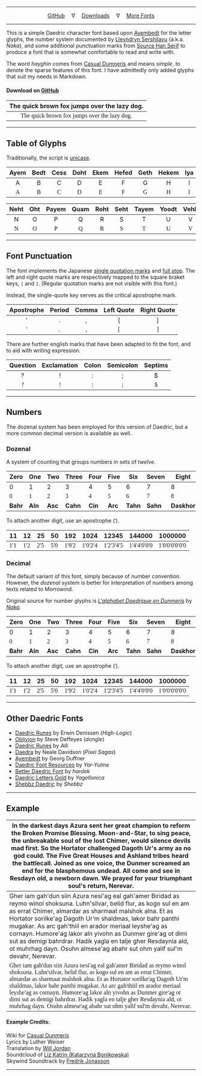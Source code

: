 <style>
@font-face {
    font-family: Daedric;
    src: url('./assets/fonts/ttf/HayghinDaedric.ttf') format('truetype');
    font-weight: medium;
    font-style: normal;
}
</style>
<style>
@font-face {
    font-family: DaedricDozenal;
    src: url('./assets/fonts/ttf/HayghinDaedric-Dozenal.ttf') format('truetype');
    font-weight: medium;
    font-style: normal;
}
</style>

---

<center>
<a href="https://github.com/mmillar-bolis/HayghinDaedricFont">GitHub</a>
&emsp;&nabla;&emsp;
<a href="https://github.com/mmillar-bolis/HayghinDaedricFont/releases/">Downloads</a>
&emsp;&nabla;&emsp;
<a href="#other-daedric-fonts">More Fonts</a>
</center>

---

This is a simple Daedric character font based upon [Ayembedt][1] for the letter glyphs, the number system documented by [Llevndryn Sershilavu][2] (a.k.a. *Naka*), and some additional punctuation marks from [Source Han Serif][3] to produce a font that is somewhat comfortable to read and write with.

The word *hayghin* comes from [Casual Dumneris][4] and means *simple*, to denote the sparse features of this font. I have admittedly only added glyphs that suit my needs in Markdown.

#### Download on [GitHub][5]


|                     The quick brown fox jumps over the lazy dog.                      |
|:-------------------------------------------------------------------------------------:|
| <span style="font-family:Daedric">The quick brown fox jumps over the lazy dog.</span> |

[1]: https://github.com/georgd/OpenMW-Fonts
[2]: https://arador-dayn.fr/viewtopic.php?f=16&t=482
[3]: https://github.com/adobe-fonts/source-han-serif
[4]: https://casualscrolls.fandom.com/wiki/Dunmeri_language
[5]: https://github.com/mmillar-bolis/HayghinDaedricFont/releases/

---

## Table of Glyphs

Traditionally, the script is [unicase][6].

| Ayem | Bedt | Cess | Doht | Ekem | Hefed | Geth | Hekem | Iya | Jeb | Koht | Lyr | Meht |
|:----:|:----:|:----:|:----:|:----:|:-----:|:----:|:-----:|:---:|:---:|:----:|:---:|:----:|
|   A  |   B  |   C  |   D  |   E  |   F   |   G  |   H   |  I  |  J  |   K  |  L  |   M  |
| <span style="font-family:Daedric">A</span> | <span style="font-family:Daedric">B</span> | <span style="font-family:Daedric">C</span> | <span style="font-family:Daedric">D</span> | <span style="font-family:Daedric">E</span> | <span style="font-family:Daedric">F</span> | <span style="font-family:Daedric">G</span> | <span style="font-family:Daedric">H</span> | <span style="font-family:Daedric">I</span> | <span style="font-family:Daedric">J</span> | <span style="font-family:Daedric">K</span> | <span style="font-family:Daedric">L</span> | <span style="font-family:Daedric">M</span> |

| Neht | Oht | Payem | Quam | Roht | Seht | Tayem | Yoodt | Vehk | Web | Xayah | Yahkem | Zyr |
|:----:|:---:|:-----:|:----:|:----:|:----:|:-----:|:-----:|:----:|:---:|:-----:|:------:|:---:|
|   N  |  O  |   P   |   Q  |   R  |   S  |   T   |   U   |   V  |  W  |   X   |    Y   |  Z  |
| <span style="font-family:Daedric">N</span> | <span style="font-family:Daedric">O</span> | <span style="font-family:Daedric">P</span> | <span style="font-family:Daedric">Q</span> | <span style="font-family:Daedric">R</span> | <span style="font-family:Daedric">S</span> | <span style="font-family:Daedric">T</span> | <span style="font-family:Daedric">U</span> | <span style="font-family:Daedric">V</span> | <span style="font-family:Daedric">W</span> | <span style="font-family:Daedric">X</span> | <span style="font-family:Daedric">Y</span> | <span style="font-family:Daedric">Z</span> |

[6]: https://en.wikipedia.org/wiki/Unicase

---

## Font Punctuation

The font implements the Japanese [single quotation marks][7] and [full stop][8]. The left and right quote marks are respectively mapped to the square braket keys, `[` and `]`. (Regular quotation marks are not visible with this font.)

Instead, the single-quote key serves as the critical apostrophe mark.

| Apostrophe | Period | Comma | Left Quote | Right Quote |
|:----------:|:------:|:-----:|:----------:|:-----------:|
|      '     |    .   |   ,   |    \[      |      \]     |
| <span style="font-family:Daedric">'</span> | <span style="font-family:Daedric">.</span> | <span style="font-family:Daedric">,</span> | <span style="font-family:Daedric">[</span> | <span style="font-family:Daedric">]</span> |

There are further english marks that have been adapted to fit the font, and to aid with writing expression.

| Question | Exclamation | Colon | Semicolon | Septims |
|:--------:|:-----------:|:-----:|:---------:|:-------:|
|     ?    |      !      |   :   |     ;     |    $    |
| <span style="font-family:Daedric">?</span> | <span style="font-family:Daedric">!</span> | <span style="font-family:Daedric">:</span> | <span style="font-family:Daedric">;</span> | <span style="font-family:Daedric">$</span> |

[7]: https://en.wikipedia.org/wiki/Japanese_punctuation#Single_quotation_marks
[8]: https://en.wikipedia.org/wiki/Japanese_punctuation#Full_stop

---

## Numbers

The dozenal system has been employed for this version of Daedric, but a more common decimal version is available as well.

### Dozenal

A system of counting that groups numbers in sets of *twelve*.

| Zero | One | Two | Three | Four | Five | Six | Seven | Eight | Nine | Dek | El | Ten |
|---|---|---|---|---|---|---|---|---|---|----------|----------|----|
| 0 | 1 | 2 | 3 | 4 | 5 | 6 | 7 | 8 | 9 | &#x218a; | &#x218b; | 10 |
| <span style="font-family:DaedricDozenal">0</span> | <span style="font-family:DaedricDozenal">1</span> | <span style="font-family:DaedricDozenal">2</span> | <span style="font-family:DaedricDozenal">3</span> | <span style="font-family:DaedricDozenal">4</span> | <span style="font-family:DaedricDozenal">5</span> | <span style="font-family:DaedricDozenal">6</span> | <span style="font-family:DaedricDozenal">7</span> | <span style="font-family:DaedricDozenal">8</span> | <span style="font-family:DaedricDozenal">9</span> | <span style="font-family:DaedricDozenal">&#x218a;</span> | <span style="font-family:DaedricDozenal">&#x218b;</span> | <span style="font-family:DaedricDozenal">1'0</span> |
| __Bahr__ | __Aln__ | __Asc__ | __Cahn__ | __Cin__ | __Arc__ | __Tahn__ | __Sahn__ | __Daskhor__ | __Ent__ | __Xayn__ | __Lyrn__ | __Alnahn__ |

To attach another digit, use an apostrophe (<span style="font-family:Daedric">'</span>).

| 11 | 12 | 25 | 50 | 192 | 1024 | 12345 | 144000 | 1000000 |
|----|----|----|----|-----|------|-------|--------|---------|
| <span style="font-family:DaedricDozenal">1'1</span> | <span style="font-family:DaedricDozenal">1'2</span> | <span style="font-family:DaedricDozenal">2'5</span> | <span style="font-family:DaedricDozenal">5'0</span> | <span style="font-family:DaedricDozenal">1'9'2</span> | <span style="font-family:DaedricDozenal">1'0'2'4</span> | <span style="font-family:DaedricDozenal">1'2'3'4'5</span> | <span style="font-family:DaedricDozenal">1'4'4'0'0'0</span> | <span style="font-family:DaedricDozenal">1'0'0'0'0'0'0</span> |

### Decimal

The default variant of this font, simply because of number convention. However, the *dozenal* system is better for interpretation of numbers among texts related to Morrowind.

Original source for number glyphs is [*L'alphabet Daedrique en Dunmeris*][9] by [*Naka*][10].


| Zero | One | Two | Three | Four | Five | Six | Seven | Eight | Nine | Ten |
|---|---|---|---|---|---|---|---|---|---|----|
| 0 | 1 | 2 | 3 | 4 | 5 | 6 | 7 | 8 | 9 | 10 |
| <span style="font-family:Daedric">0</span> | <span style="font-family:Daedric">1</span> | <span style="font-family:Daedric">2</span> | <span style="font-family:Daedric">3</span> | <span style="font-family:Daedric">4</span> | <span style="font-family:Daedric">5</span> | <span style="font-family:Daedric">6</span> | <span style="font-family:Daedric">7</span> | <span style="font-family:Daedric">8</span> | <span style="font-family:Daedric">9</span> | <span style="font-family:Daedric">1'0</span> |
| __Bahr__ | __Aln__ | __Asc__ | __Cahn__ | __Cin__ | __Arc__ | __Tahn__ | __Sahn__ | __Daskhor__ | __Ent__ | __Alnahn__ |

To attach another digit, use an apostrophe (<span style="font-family:Daedric">'</span>).

| 11 | 12 | 25 | 50 | 192 | 1024 | 12345 | 144000 | 1000000 |
|----|----|----|----|-----|------|-------|--------|---------|
| <span style="font-family:Daedric">1'1</span> | <span style="font-family:Daedric">1'2</span> | <span style="font-family:Daedric">2'5</span> | <span style="font-family:Daedric">5'0</span> | <span style="font-family:Daedric">1'9'2</span> | <span style="font-family:Daedric">1'0'2'4</span> | <span style="font-family:Daedric">1'2'3'4'5</span> | <span style="font-family:Daedric">1'4'4'0'0'0</span> | <span style="font-family:Daedric">1'0'0'0'0'0'0</span> |

[9]: https://arador-dayn.fr/viewtopic.php?f=16&t=482
[10]: https://www.deviantart.com/naka117

---

## Other Daedric Fonts


- [Daedric Runes][11] by Erwin Denissen (*High-Logic*)
- [Oblivion][12] by Steve Deffeyes (*dongle*)
- [Daedric Runes][13] by *Alli*
- [Daedra][14] by Neale Davidson (*Pixel Sagas*)
- [Ayembedt][15] by Georg Duffner
- [Daedric Font Resources][16] by *Yar-Yulme*
- [Better Daedric Font][17] by *hardek*
- [Daedric Letters Gold][18] by *Yagellonica*
- [Shebbz Daedric][19] by *Shebbz*

[11]: https://www.ffonts.net/Daedric-Runes.font
[12]: http://download.fliggerty.com/download-128-515
[13]: https://morroblivion.com/forums/skyrim-general-chat/allis-daedric-runes-opentype-font-kit
[14]: http://www.pixelsagas.com/?download=daedra
[15]: https://github.com/georgd/OpenMW-Fonts
[16]: https://www.nexusmods.com/morrowind/mods/45458/
[17]: https://www.nexusmods.com/morrowind/mods/44540
[18]: https://www.deviantart.com/yagellonica/art/Daedric-Letters-GOLD-741405288
[19]: https://twitter.com/t00thpasteface/status/1291107593432293376

---

## Example

| In the darkest days Azura sent her great champion to reform the Broken Promise Blessing. Moon-and-Star, to sing peace, the unbreakable soul of the lost Chimer, would silence devils mad first. So the Hortator challenged Dagoth Ur's army as no god could. The Five Great Houses and Ashland tribes heard the battlecall. Joined as one voice, the Dunmer screamed an end for the blasphemous undead. All come and see in Resdayn old, a newborn dawn. We prayed for your triumphant soul's return, Nerevar. |
|---|
| Gher iam gah'dun siin Azura nesi'ag eal gah'amer Biridad as reymo winol shoksuna. Luhn'silvar, belid flur, as kogo sul en am as errat Chimer, almardar as sharmaat malshok alna. Et as Hortator sorilke'ag Dagoth Ur'm shaldmas, lakor bahr panthi mugakar. As arc gah'thiil en arador meriaal leyshe'ag as cornayn. Humore'ag lakor aln yivohn as Dunmer gire'ag ot dimi sut as demigi bahrdrar. Hadik yagla en talje gher Resdaynia ald, ot muhrhag dayn. Osuhn almese'ag abahr sut ohm yalif sul'm devahr, Nerevar. |
| <span style="font-family:Daedric">Gher iam gah'dun siin Azura nesi'ag eal gah'amer Biridad as reymo winol shoksuna. Luhn'silvar, belid flur, as kogo sul en am as errat Chimer, almardar as sharmaat malshok alna. Et as Hortator sorilke'ag Dagoth Ur'm shaldmas, lakor bahr panthi mugakar. As arc gah'thiil en arador meriaal leyshe'ag as cornayn. Humore'ag lakor aln yivohn as Dunmer gire'ag ot dimi sut as demigi bahrdrar. Hadik yagla en talje gher Resdaynia ald, ot muhrhag dayn. Osuhn almese'ag abahr sut ohm yalif sul'm devahr, Nerevar.</span> |

#### Example Credits:
Wiki for [Casual Dunmeris][20]\
Lyrics by Luther Weiser\
Translation by [Will Jordan][21]\
Soundcloud of [Liz Katrin \(Katarzyna Bonikowska\)][22]\
Skywind Soundtrack by [Fredrik Jonasson][23]

[20]: https://casualscrolls.fandom.com/wiki/Dunmeri_language
[21]: https://soundcloud.com/smitehammer
[22]: https://soundcloud.com/liz-katrin/hortator-skywind
[23]: https://jonassonfredrik.bandcamp.com

---
